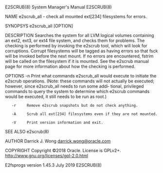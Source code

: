 E2SCRUB(8)                                                                                 System Manager's Manual                                                                                 E2SCRUB(8)

NAME
       e2scrub_all - check all mounted ext[234] filesystems for errors.

SYNOPSYS
       e2scrub_all [OPTION]

DESCRIPTION
       Searches  the system for all LVM logical volumes containing an ext2, ext3, or ext4 file system, and checks them for problems.  The checking is performed by invoking the e2scrub tool, which will look
       for corruptions.  Corrupt filesystems will be tagged as having errors so that fsck will be invoked before the next mount.  If no errors are encountered, fstrim will be called on the filesystem if it
       is mounted.  See the e2scrub manual page for more information about how the checking is performed.

OPTIONS
       -n     Print  what  commands  e2scrub_all  would  execute to initiate the e2scrub operations.  (Note: these commands will not actually be executed; however, since e2scrub_all needs to run some addi‐
              tional, privileged commands to query the system to determine which e2scrub commands would be executed, it still needs to be run as root.)

       -r     Remove e2scrub snapshots but do not check anything.

       -A     Scrub all ext[234] filesystems even if they are not mounted.

       -V     Print version information and exit.

SEE ALSO
       e2scrub(8)

AUTHOR
       Darrick J. Wong <darrick.wong@oracle.com>

COPYRIGHT
       Copyright ©2018 Oracle.  License is GPLv2+. <http://www.gnu.org/licenses/gpl-2.0.html>

E2fsprogs version 1.45.3                                                                          July 2019                                                                                        E2SCRUB(8)
